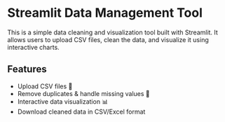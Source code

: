 # Streamlit Data Management Tool

This is a simple data cleaning and visualization tool built with Streamlit. It allows users to upload CSV files, clean the data, and visualize it using interactive charts.

## Features
- Upload CSV files 📂
- Remove duplicates & handle missing values 🧹
- Interactive data visualization 📊
- Download cleaned data in CSV/Excel format

